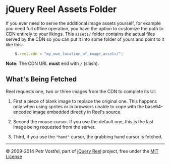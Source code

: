 jQuery Reel Assets Folder
=========================

If you ever need to serve the additional image assets yourself, for example you need full offline operation, you have the option to customize the path to CDN entirely to your likings. This `assets/` folder contains the actual files served by the CDN so you can put it into some folder of yours and point to it like this:

```js
    $.reel.cdn = "my_own_location_of_image_assets/";
```

**Note:** The CDN URL **must** end with `/` (slash).



What's Being Fetched
--------------------

Reel requests one, two or three images from the CDN to complete its UI:

1. First a piece of blank image to replace the original one. This happens only when using sprites or in browsers unable to cope with the base64-encoded image embedded directly in Reel's source.

2. Second the mouse cursor. If you use the default one, this is the last image being requested from the server.

3. Third, if you use the `"hand"` cursor, the grabbing hand cursor is fetched.


---
&copy; 2009-2014 Petr Vostřel, part of [jQuery Reel][reel] project, free under the [MIT License][license]


[reel]:http://reel360.org
[license]:https://raw.github.com/introquest/jquery.reel/master/LICENSE.txt
